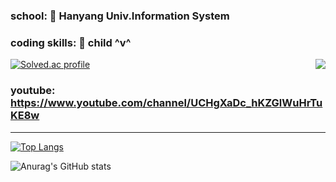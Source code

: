 ### school: 🦁 Hanyang Univ.Information System

### coding skills: 🧒 child ^v^

<img align='right' src='http://mazassumnida.wtf/api/v2/generate_badge?boj=dongwook1214)'>

[![Solved.ac profile](http://mazassumnida.wtf/api/v2/generate_badge?boj=dongwook1214)](https://solved.ac/dongwook1214)

### youtube: https://www.youtube.com/channel/UCHgXaDc_hKZGlWuHrTuKE8w

***
[![Top Langs](https://github-readme-stats.vercel.app/api/top-langs/?username=dongwook1214&layout=compact)](https://github.com/dongwook1214/github-readme-stats)

![Anurag's GitHub stats](https://github-readme-stats.vercel.app/api?username=dongwook1214&show_icons=true&theme=radical)
